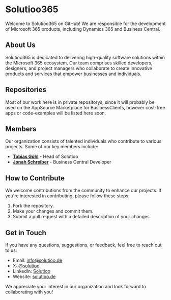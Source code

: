 # Solutioo365

Welcome to Solutioo365 on GitHub! We are responsible for the development of Microsoft 365 products, including Dynamics 365 and Business Central.

## About Us

Solutioo365 is dedicated to delivering high-quality software solutions within the Microsoft 365 ecosystem. Our team comprises skilled developers, designers, and project managers who collaborate to create innovative products and services that empower businesses and individuals.

## Repositories

Most of our work here is in private repositorys, since it will probably be used on the AppSource Marketplace for BusinessClients, however cost-free apps or code-examples will be listed here soon.

## Members

Our organization consists of talented individuals who contribute to various projects. Some of our key members include:

- **[Tobias Göhl](https://github.com/solutioo)** - Head of Solutioo
- **[Jonah Schreiber](https://github.com/JonahSchreiber)** - Business Central Developer

## How to Contribute

We welcome contributions from the community to enhance our projects. If you're interested in contributing, please follow these steps:

1. Fork the repository.
2. Make your changes and commit them.
3. Submit a pull request with a detailed description of your changes.

## Get in Touch

If you have any questions, suggestions, or feedback, feel free to reach out to us:

- Email: [info@solutioo.de](mailto:info@solutioo.de)
- X: [@solutioo](https://www.twitter.com/solutioo)
- LinkedIn: [Solutioo](https://www.linkedin.com/company/solutioo/)
- Website: [solutioo.de](https://www.solutioo.de)

We appreciate your interest in our organization and look forward to collaborating with you!

